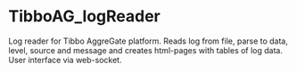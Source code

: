 # TibboAG_logReader
Log reader for Tibbo AggreGate platform. Reads log from file, parse to data, level, source and message and creates html-pages with tables of log data. User interface via web-socket.
